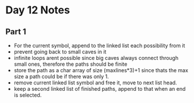 # Day 12 Notes

## Part 1

- For the current symbol, append to the linked list each possibility from it
- prevent going back to small caves in it
- infinite loops arent possible since big caves always connect through small
ones, therefore the paths should be finite
- store the path as a char array of size (maxlines*3)+1 since thats the max
size a path could be if there was only 1.
- remove current linked list symbol and free it, move to next list head.
- keep a second linked list of finished paths, append to that when an end
is selected.
